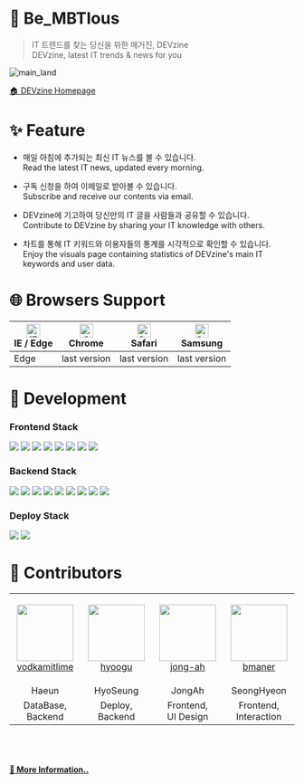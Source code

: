 # 📰 Be_MBTIous

> IT 트렌드를 찾는 당신을 위한 매거진, DEVzine  
> DEVzine, latest IT trends & news for you

![main_land](https://i.imgur.com/7Oov5ys.gifv)

<a href="https://www.devzine-port.com/" target="_blank">🏠 <span> DEVzine Homepage</span></a>

# ✨ Feature

- 매일 아침에 추가되는 최신 IT 뉴스를 볼 수 있습니다.  
  Read the latest IT news, updated every morning.

- 구독 신청을 하여 이메일로 받아볼 수 있습니다.  
  Subscribe and receive our contents via email.

- DEVzine에 기고하여 당신만의 IT 글을 사람들과 공유할 수 있습니다.  
  Contribute to DEVzine by sharing your IT knowledge with others.

- 차트를 통해 IT 키워드와 이용자들의 통계를 시각적으로 확인할 수 있습니다.  
  Enjoy the visuals page containing statistics of DEVzine's main IT keywords and user data.

# 🌐 Browsers Support

| [<img src="https://raw.githubusercontent.com/alrra/browser-logos/master/src/edge/edge_48x48.png" alt="IE / Edge" width="24px" height="24px" />](http://godban.github.io/browsers-support-badges/)<br/>IE / Edge | [<img src="https://raw.githubusercontent.com/alrra/browser-logos/master/src/chrome/chrome_48x48.png" alt="Chrome" width="24px" height="24px" />](http://godban.github.io/browsers-support-badges/)<br/>Chrome | [<img src="https://raw.githubusercontent.com/alrra/browser-logos/master/src/safari/safari_48x48.png" alt="Safari" width="24px" height="24px" />](http://godban.github.io/browsers-support-badges/)<br/>Safari | [<img src="https://raw.githubusercontent.com/alrra/browser-logos/master/src/samsung-internet/samsung-internet_48x48.png" alt="Samsung" width="24px" height="24px" />](http://godban.github.io/browsers-support-badges/)<br/>Samsung |
| --------------------------------------------------------------------------------------------------------------------------------------------------------------------------------------------------------------- | ------------------------------------------------------------------------------------------------------------------------------------------------------------------------------------------------------------- | ------------------------------------------------------------------------------------------------------------------------------------------------------------------------------------------------------------- | ----------------------------------------------------------------------------------------------------------------------------------------------------------------------------------------------------------------------------------- |
| Edge                                                                                                                                                                                                            | last version                                                                                                                                                                                                  | last version                                                                                                                                                                                                  | last version                                                                                                                                                                                                                        |

# 🔨 Development

### Frontend Stack

<img src="https://img.shields.io/badge/html-E34F26?style=for-the-badge&logo=html5&logoColor=white"> <img src="https://img.shields.io/badge/css-1572B6?style=for-the-badge&logo=css3&logoColor=white">
<img src="https://img.shields.io/badge/javascript-F7DF1E?style=for-the-badge&logo=javascript&logoColor=black">
<img src="https://img.shields.io/badge/react-61DAFB?style=for-the-badge&logo=react&logoColor=black">
<img src="https://img.shields.io/badge/redux-4169E1?style=for-the-badge&logo=redux&logoColor=white">
<img src="https://img.shields.io/badge/sass-FA8072?style=for-the-badge&logo=sass&logoColor=white">
<img src="https://img.shields.io/badge/three.js-000000?style=for-the-badge&logo=three.js&logoColor=white">
<img src="https://img.shields.io/badge/apexchart-4682B4?style=for-the-badge&logo=apex%20chart&logoColor=white">

### Backend Stack

<img src="https://img.shields.io/badge/node.js-228B22?style=for-the-badge&logo=node.js&logoColor=white"> <img src="https://img.shields.io/badge/express-006400?style=for-the-badge&logo=express&logoColor=white">
<img src="https://img.shields.io/badge/mongodb-32CD32?style=for-the-badge&logo=mongodb&logoColor=white">
<img src="https://img.shields.io/badge/passport-232F3E?style=for-the-badge&logo=passport&logoColor=white">
<img src="https://img.shields.io/badge/json%20web%20tokens-8A2BE2?style=for-the-badge&logo=json%20web%20tokens&logoColor=white">
<img src="https://img.shields.io/badge/redis-800000?style=for-the-badge&logo=redis&logoColor=white">
<img src="https://img.shields.io/badge/nodemailer-1E90FF?style=for-the-badge&logo=nodemailer&logoColor=white">
<img src="https://img.shields.io/badge/nodeschedule-C71585?style=for-the-badge&logo=nodeschedule&logoColor=white">
<img src="https://img.shields.io/badge/cheerio-4682B4?style=for-the-badge&logo=cheerio&logoColor=white">

### Deploy Stack

<img src="https://img.shields.io/badge/amazon%20AWS-232F3E?style=for-the-badge&logo=amazon%20AWS&logoColor=white"> <img src="https://img.shields.io/badge/mongodb%20atlas-32CD32?style=for-the-badge&logo=mongodb&logoColor=white">

# 👤 Contributors

<table>
    <tr>
        <td align="center" width="130px" height="160px">
            <a href="https://github.com/vodkamitlime"><img height="100px" width="100px" src="https://avatars.githubusercontent.com/u/75682050?s=460&u=0988d14e9abb4f0105746182fca76a3c1e61de53&v=4" /></a>
            <br />
            <a href="https://github.com/vodkamitlime">vodkamitlime</a>
        </td>
       <td align="center" width="130px" height="160px">
            <a href="https://github.com/hyoogu"><img height="100px" width="100px" src="https://avatars.githubusercontent.com/u/40759230?v=4" /></a>
            <br />
            <a href="https://github.com/hyoogu">hyoogu</a>
        </td>
        <td align="center" width="130px" height="160px">
            <a href="https://github.com/jong-ah"><img height="100px" width="100px" src="https://avatars.githubusercontent.com/u/81145387?v=4" /></a>
            <br />
            <a href="https://github.com/jong-ah">jong-ah</a>
        </td>
         <td align="center" width="130px" height="160px">
            <a href="https://github.com/bmaner"><img height="100px" width="100px" src="https://avatars.githubusercontent.com/u/78008369?v=4" /></a>
            <br />
            <a href="https://github.com/bmaner">bmaner</a>
        </td>
    </tr>
    <tr>
      <td align="center">
        <a>Haeun</a>
       </td>
      <td align="center">
        <a>HyoSeung</a>
      </td>
      <td align="center">
           <a>JongAh</a>
        </td>
        <td align="center">
            <a>SeongHyeon</a>
        </td>
    </tr>
    <tr>
      <td align="center">
        <a>DataBase,<br>Backend</a>
       </td>
      <td align="center">
        <a>Deploy,<br>Backend</a>
      </td>
      <td align="center">
           <a>Frontend,<br>UI Design</a>
        </td>
        <td align="center">
            <a>Frontend,<br>Interaction</a>
        </td>
    </tr>
</table>

<br>
<br>
<h4><a href="https://github.com/codestates/DEVzine-port/wiki" target="_blank">📄 More Information..</a></h4>
